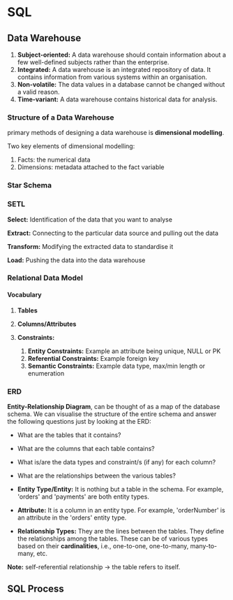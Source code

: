 # SQL

## Data Warehouse

1. **Subject-oriented:** A data warehouse should contain information about a few well-defined subjects rather than the enterprise.
2. **Integrated:** A data warehouse is an integrated repository of data. It contains information from various systems within an organisation.
3. **Non-volatile:** The data values in a database cannot be changed without a valid reason.
4. **Time-variant:** A data warehouse contains historical data for analysis.

### Structure of a Data Warehouse

primary methods of designing a data warehouse is **dimensional modelling**.

Two key elements of dimensional modelling:

1. Facts: the numerical data
2. Dimensions: metadata attached to the fact variable

### Star Schema

### SETL

**Select:** Identification of the data that you want to analyse

**Extract:** Connecting to the particular data source and pulling out the data

**Transform:** Modifying the extracted data to standardise it

**Load:** Pushing the data into the data warehouse

### Relational Data Model

#### Vocabulary

1. **Tables**

2. **Columns/Attributes**

3. **Constraints:**
   1. **Entity Constraints:** Example an attribute being unique, NULL or PK
   2. **Referential Constraints:** Example foreign key
   3. **Semantic Constraints:** Example data type, max/min length or enumeration

### ERD

**Entity-Relationship Diagram**, can be thought of as a map of the database schema. We can visualise the structure of the entire schema and answer the following questions just by looking at the ERD:

- What are the tables that it contains?
- What are the columns that each table contains?
- What is/are the data types and constraint/s (if any) for each column?
- What are the relationships between the various tables?

- **Entity Type/Entity:** It is nothing but a table in the schema. For example, 'orders' and 'payments' are both entity types.
- **Attribute:** It is a column in an entity type. For example, 'orderNumber' is an attribute in the 'orders' entity type.
- **Relationship Types:** They are the lines between the tables. They define the relationships among the tables. These can be of various types based on their **cardinalities**, i.e., one-to-one, one-to-many, many-to-many, etc.

**Note:** self-referential relationship -> the table refers to itself.

## SQL Process
